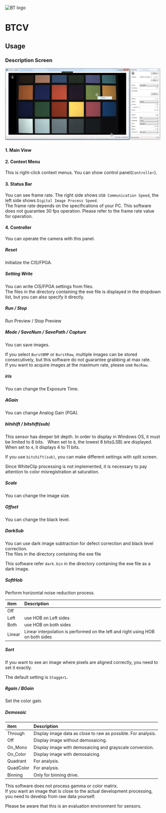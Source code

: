 ![BT logo](http://brookmantech.com/img/logo.png "logo")
# BTCV

## Usage

### Description Screen

![01](img/01.jpg "01")

#### 1. Main View

#### 2. Context Menu

This is right-click context menus. You can show control panel(```Controller```).

#### 3. Status Bar

You can see frame rate. The right side shows ``` USB Communication Speed ```, the left side shows ``` Digital Image Process Speed ```.  
The frame rate depends on the specifications of your PC. This software does not guarantee 30 fps operation. Please refer to the frame rate value for operation.

#### 4. Controller

You can operate the camera with this panel.

##### Reset

Initialize the CIS/FPGA.

##### Setting Write

You can write CIS/FPGA settings from files.  
The files in the directory containing the exe file is displayed in the dropdown list, but you can also specify it directly.

##### Run / Stop

Run Preview / Stop Preview

##### Mode / SaveNum / SavePath / Capture

You can save images.

If you select ```BurstBMP``` or ```BurstRaw```, multiple images can be stored consecutively, but this software do not guarantee 	grabbing at max rate.  
If you want to acquire images at the maximum rate, please use ```RecRaw```.

##### iris

You can change the Exposure Time.

##### AGain

You can change Analog Gain (PGA).

##### bitshift / bitshift(sub)

This sensor has deeper bit depth. In order to display in Windows OS, it must be limited to 8 bits.  
When set to ``` 0 ```, the lowest 8 bits(LSB) are displayed.  
When set to ``` 4 ```, it displays 4 to 11 bits.

If you use ``` bitshift(sub) ```, you can make different settings with split screen.

Since WhiteClip processing is not implemented, it is necessary to pay attention to color misregistration at saturation.

##### Scale

You can change the image size.

##### Offset

You can change the black level.

##### DarkSub

You can use dark image subtraction for defect correction and black level correction.  
The files in the directory containing the exe file

This software refer ```dark.bin``` in the directory containing the exe file as a dark image.

##### SoftHob

Perform horizontal noise reduction process.

| item | Description |
| :--- | :--- |
| Off | |
| Left | use HOB on Left sides |
| Both | use HOB on both sides |
| Linear | Linear interpolation is performed on the left and right using HOB on both sides  |

##### Sort

If you want to see an image where pixels are aligned correctly, you need to set it exactly.

The default setting is ```StaggerL```.

##### Rgain / BGain

Set the color gain.

##### Demosaic

| item | Description |
| :--- | :--- |
| Through | Display image data as close to raw as possible. For analysis. |
| Off | Display image without demosaicing. |
| On_Mono | Display image with demosaicing and grayscale conversion. |
| On_Color | Display image with demosaicing. |
| Quadrant | For analysis. |
| QuadColor | For analysis. |
| Binning | Only for binning drive. |

This software does not process gamma or color matrix.  
If you want an image that is close to the actual development processing, you need to develop from raw data yourself.

Please be aware that this is an evaluation environment for sensors.
